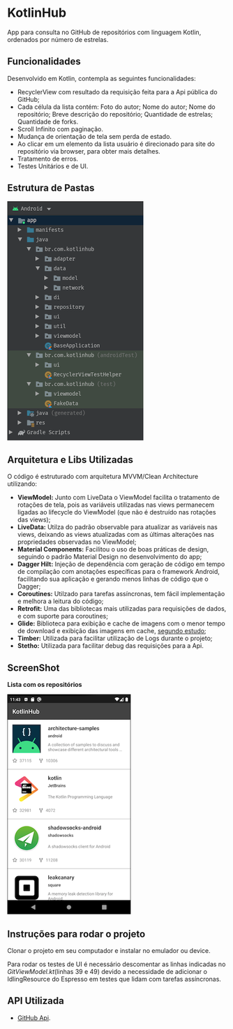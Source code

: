 # KotlinHub

App para consulta no GitHub de repositórios com linguagem Kotlin, ordenados por número de estrelas.

## Funcionalidades

Desenvolvido em Kotlin, contempla as seguintes funcionalidades:

* RecyclerView com resultado da requisição feita para a Api pública do GitHub;
* Cada célula da lista contém: Foto do autor; Nome do autor; Nome do repositório; Breve descrição do repositório; Quantidade de estrelas; Quantidade de forks.
* Scroll Infinito com paginação.
* Mudança de orientação de tela sem perda de estado.
* Ao clicar em um elemento da lista usuário é direcionado para site do repositório via browser, para obter mais detalhes.
* Tratamento de erros.
* Testes Unitários e de UI.

## Estrutura de Pastas

![](/assets/package_structure.png?raw=true "Estrutura de Pastas")

## Arquitetura e Libs Utilizadas

O código é estruturado com arquitetura MVVM/Clean Architecture utilizando:
* **ViewModel:** Junto com LiveData o ViewModel facilita o tratamento de rotações de tela, pois as variáveis utilizadas nas views permanecem ligadas ao lifecycle do ViewModel (que não é destruído nas rotações das views);
* **LiveData:** Utilza do padrão observable para atualizar as variáveis nas views, deixando as views atualizadas com as últimas alterações nas propriedades observadas no ViewModel;
* **Material Components:** Facilitou o uso de boas práticas de design, seguindo o padrão Material Design no desenvolvimento do app;
* **Dagger Hilt:** Injeção de dependência com geração de código em tempo de compilação com anotações específicas para o framework Android, facilitando sua aplicação e gerando menos linhas de código que o Dagger;
* **Coroutines:** Utilzado para tarefas assíncronas, tem fácil implementação e melhora a leitura do código;
* **Retrofit:** Uma das bibliotecas mais utilizadas para requisições de dados, e com suporte para coroutines;
* **Glide:** Biblioteca para exibição e cache de imagens com o menor tempo de download e exibição das imagens em cache, [segundo estudo](https://proandroiddev.com/coil-vs-picasso-vs-glide-get-ready-go-774add8cfd40);
* **Timber:** Utilizada para facilitar utilização de Logs durante o projeto;
* **Stetho:** Utilizada para facilitar debug das requisições para a Api.

## ScreenShot

**Lista com os repositórios**

![](/assets/repositories_list.png?raw=true "RecyclerView")

## Instruções para rodar o projeto

Clonar o projeto em seu computador e instalar no emulador ou device.

Para rodar os testes de UI é necessário descomentar as linhas indicadas no _GitViewModel.kt_(linhas 39 e 49) devido a necessidade de adicionar o IdlingResource do Espresso em testes que lidam com tarefas assíncronas.

## API Utilizada

* [GitHub Api](https://docs.github.com/en/rest).
